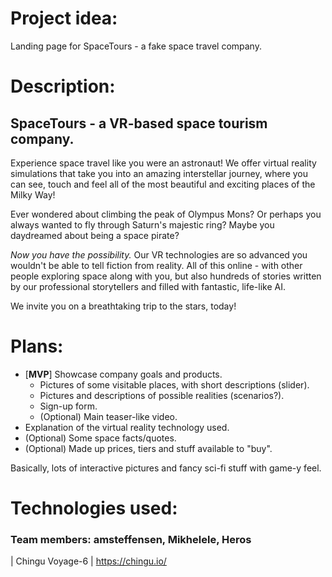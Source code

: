 # Project idea: 

Landing page for SpaceTours - a fake space travel company.

# Description:

## **SpaceTours - a VR-based space tourism company.**

Experience space travel like you were an astronaut!
We offer virtual reality simulations that take you into an amazing interstellar journey, 
where you can see, touch and feel all of the most beautiful and exciting places of the Milky Way!

Ever wondered about climbing the peak of Olympus Mons? Or perhaps you always wanted to fly through 
Saturn's majestic ring? Maybe you daydreamed about being a space pirate?

*Now you have the possibility.* Our VR technologies are so advanced you wouldn't be able to tell 
fiction from reality. All of this online - with other people exploring space along with you, but also 
hundreds of stories written by our professional storytellers and filled with fantastic, life-like AI.

We invite you on a breathtaking trip to the stars, today! 

# Plans:

- [**MVP**] Showcase company goals and products.
  - Pictures of some visitable places, with short descriptions (slider).
  - Pictures and descriptions of possible realities (scenarios?).
  - Sign-up form.
  - (Optional) Main teaser-like video.
- Explanation of the virtual reality technology used.
- (Optional) Some space facts/quotes.
- (Optional) Made up prices, tiers and stuff available to "buy". 

Basically, lots of interactive pictures and fancy sci-fi stuff with game-y feel.

# Technologies used:


### Team members: amsteffensen, Mikhelele, Heros


| Chingu Voyage-6 | https://chingu.io/
